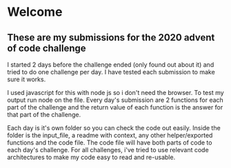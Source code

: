 # Welcome

## These are my submissions for the 2020 advent of code challenge

I started 2 days before the challenge ended (only found out about it) and tried to do one challenge per day. I have tested each submission to make sure it works.

I used javascript for this with node js so i don't need the browser. To test my output run node on the file. Every day's submission are 2 functions for each part of the challenge and the return value of each function is the answer for that part of the challenge.

Each day is it's own folder so you can check the code out easily. Inside the folder is the input_file, a readme with context, any other helper/exported functions and the code file. The code file will have both parts of code to each day's challenge. For all challenges, i've tried to use relevant code architectures to make my code easy to read and re-usable.
